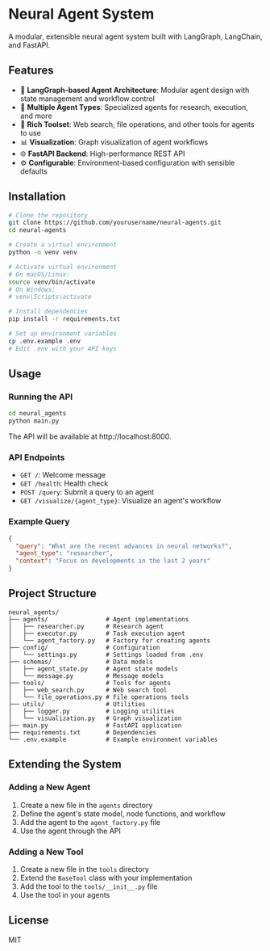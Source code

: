 # Neural Agent System

A modular, extensible neural agent system built with LangGraph, LangChain, and FastAPI.

## Features

- 🧠 **LangGraph-based Agent Architecture**: Modular agent design with state management and workflow control
- 🔌 **Multiple Agent Types**: Specialized agents for research, execution, and more
- 🔧 **Rich Toolset**: Web search, file operations, and other tools for agents to use
- 📊 **Visualization**: Graph visualization of agent workflows
- 🌐 **FastAPI Backend**: High-performance REST API
- ⚙️ **Configurable**: Environment-based configuration with sensible defaults

## Installation

```bash
# Clone the repository
git clone https://github.com/yourusername/neural-agents.git
cd neural-agents

# Create a virtual environment
python -m venv venv

# Activate virtual environment
# On macOS/Linux:
source venv/bin/activate
# On Windows:
# venv\Scripts\activate

# Install dependencies
pip install -r requirements.txt

# Set up environment variables
cp .env.example .env
# Edit .env with your API keys
```

## Usage

### Running the API

```bash
cd neural_agents
python main.py
```

The API will be available at http://localhost:8000.

### API Endpoints

- `GET /`: Welcome message
- `GET /health`: Health check
- `POST /query`: Submit a query to an agent
- `GET /visualize/{agent_type}`: Visualize an agent's workflow

### Example Query

```json
{
  "query": "What are the recent advances in neural networks?",
  "agent_type": "researcher",
  "context": "Focus on developments in the last 2 years"
}
```

## Project Structure

```
neural_agents/
├── agents/                # Agent implementations
│   ├── researcher.py      # Research agent
│   ├── executor.py        # Task execution agent
│   └── agent_factory.py   # Factory for creating agents
├── config/                # Configuration
│   └── settings.py        # Settings loaded from .env
├── schemas/               # Data models
│   ├── agent_state.py     # Agent state models
│   └── message.py         # Message models
├── tools/                 # Tools for agents
│   ├── web_search.py      # Web search tool
│   └── file_operations.py # File operations tools
├── utils/                 # Utilities
│   ├── logger.py          # Logging utilities
│   └── visualization.py   # Graph visualization
├── main.py                # FastAPI application
├── requirements.txt       # Dependencies
└── .env.example           # Example environment variables
```

## Extending the System

### Adding a New Agent

1. Create a new file in the `agents` directory
2. Define the agent's state model, node functions, and workflow
3. Add the agent to the `agent_factory.py` file
4. Use the agent through the API

### Adding a New Tool

1. Create a new file in the `tools` directory
2. Extend the `BaseTool` class with your implementation
3. Add the tool to the `tools/__init__.py` file
4. Use the tool in your agents

## License

MIT 